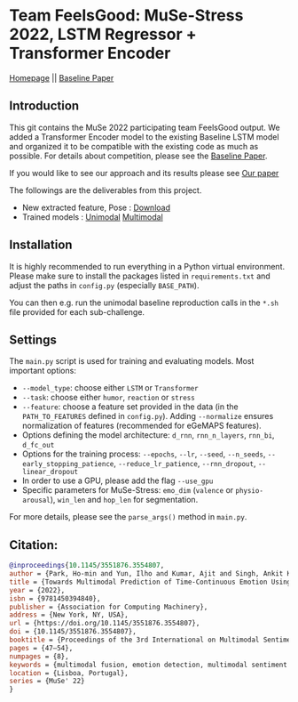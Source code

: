 # Team FeelsGood: MuSe-Stress 2022, LSTM Regressor + Transformer Encoder

[Homepage](https://www.muse-challenge.org) || [Baseline Paper](https://www.researchgate.net/publication/359875358_The_MuSe_2022_Multimodal_Sentiment_Analysis_Challenge_Humor_Emotional_Reactions_and_Stress)


## Introduction

This git contains the MuSe 2022 participating team FeelsGood output. We added a Transformer Encoder model to the existing Baseline LSTM model and organized it to be compatible with the existing code as much as possible. For details about competition, please see the [Baseline Paper](https://www.researchgate.net/publication/359875358_The_MuSe_2022_Multimodal_Sentiment_Analysis_Challenge_Humor_Emotional_Reactions_and_Stress).

If you would like to see our approach and its results please see [Our paper](https://willbeupdated.com) 

The followings are the deliverables from this project.

* New extracted feature, Pose : [Download](https://willbeupdated.com)
* Trained models : [Unimodal](https://willbeupdated.com) [Multimodal](https://willbeupdated.com)


## Installation
It is highly recommended to run everything in a Python virtual environment. Please make sure to install the packages listed 
in ``requirements.txt`` and adjust the paths in `config.py` (especially ``BASE_PATH``). 

You can then e.g. run the unimodal baseline reproduction calls in the ``*.sh`` file provided for each sub-challenge.

## Settings
The ``main.py`` script is used for training and evaluating models. Most important options:
* ``--model_type``: choose either `LSTM` or `Transformer`
* ``--task``: choose either `humor`, `reaction` or `stress` 
* ``--feature``: choose a feature set provided in the data (in the ``PATH_TO_FEATURES`` defined in ``config.py``). Adding 
``--normalize`` ensures normalization of features (recommended for eGeMAPS features).
* Options defining the model architecture: ``d_rnn``, ``rnn_n_layers``, ``rnn_bi``, ``d_fc_out``
* Options for the training process: ``--epochs``, ``--lr``, ``--seed``,  ``--n_seeds``, ``--early_stopping_patience``,
``--reduce_lr_patience``,   ``--rnn_dropout``, ``--linear_dropout``
* In order to use a GPU, please add the flag ``--use_gpu``
* Specific parameters for MuSe-Stress: ``emo_dim`` (``valence`` or ``physio-arousal``), ``win_len`` and ``hop_len`` for segmentation.

For more details, please see the ``parse_args()`` method in ``main.py``. 


## Citation:
```bibtex
@inproceedings{10.1145/3551876.3554807,
author = {Park, Ho-min and Yun, Ilho and Kumar, Ajit and Singh, Ankit Kumar and Choi, Bong Jun and Singh, Dhananjay and De Neve, Wesley},
title = {Towards Multimodal Prediction of Time-Continuous Emotion Using Pose Feature Engineering and a Transformer Encoder},
year = {2022},
isbn = {9781450394840},
publisher = {Association for Computing Machinery},
address = {New York, NY, USA},
url = {https://doi.org/10.1145/3551876.3554807},
doi = {10.1145/3551876.3554807},
booktitle = {Proceedings of the 3rd International on Multimodal Sentiment Analysis Workshop and Challenge},
pages = {47–54},
numpages = {8},
keywords = {multimodal fusion, emotion detection, multimodal sentiment analysis, human pose},
location = {Lisboa, Portugal},
series = {MuSe' 22}
}
```
